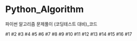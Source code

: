 # Python_Algorithm
파이썬 알고리즘 문제풀이 (코딩테스트 대비)_코드

#1
#2
#3
#4
#5
#6
#7
#8
#9
#10
#11
#12
#13
#14
#15
#16
#17
